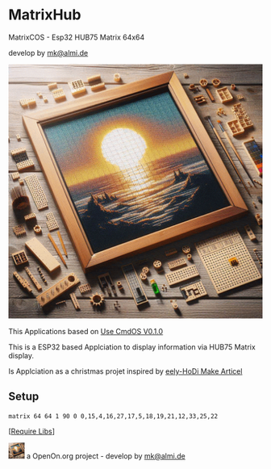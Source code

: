 # MatrixHub
MatrixCOS - Esp32 HUB75 Matrix 64x64

develop by mk@almi.de

![CmdOS LOGO](images/Hub75_logo.gif)

This Applications based on <a href="http://github.com/mklossde/CmdOs">Use CmdOS V0.1.0</a>

This is a ESP32 based Applciation to display information via HUB75 Matrix display.

Is Applciation as a christmas projet inspired by 
	<a href='https://github.com/JPlenert/eely-hodi'>eely-HoDi Make Articel</a> 
	
	

## Setup
	matrix 64 64 1 90 0 0,15,4,16,27,17,5,18,19,21,12,33,25,22
	


[<a href="libs.md">Require Libs</a>]
  
![LOGO](images/Hub75_logo_32x32.gif) a OpenOn.org project - develop by mk@almi.de 


